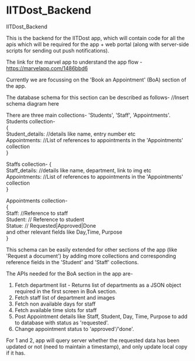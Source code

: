 # IITDost_Backend
IITDost_Backend

This is the backend for the IITDost app, which will contain code for all the apis which will be required for the app + web portal (along with server-side scripts for sending out push notifications). 

The link for the marvel app to understand the app flow -  https://marvelapp.com/1486bbd6 

Currently we are focussing on the 'Book an Appointment' (BoA) section of the app.

The database schema for this section can be described as follows-
//Insert schema diagram here

There are three main collections- 'Students', 'Staff', 'Appointments'. \
Students collection-\
  { \
    Student_details: //details like name, entry number etc \
    Appointments: //List of references to appointments in the 'Appointments' collection \
  } 

Staffs collection- 
{ \
  Staff_details: //details like name, department, link to img etc \
  Appointments: //List of references to appointments in the 'Appointments' collection \
} 

Appointments collection- \
{ \
  Staff: //Reference to staff \
  Student: // Reference to student \
  Statue: //  Requested|Approved|Done \
  and other relevant fields like Day,Time, Purpose \
} 


This schema can be easily extended for other sections of the app (like 'Request a document') by adding more collections and corresponding reference fields in the 'Student' and 'Staff' collections.

The APIs needed for the BoA section in the app are- 
1) Fetch department list - Returns list of departments as a JSON object required in the first screen in BoA section. 
2) Fetch staff list of department and images 
3) Fetch non available days for staff 
4) Fetch available time slots for staff 
5) Post Appointment details like Staff, Student, Day, Time, Purpose to add to database with status as 'requested'. 
6) Change appointment status  to 'approved'/'done'.  

For 1 and 2, app will query server whether the requested data has been updated or not (need to maintain a timestamp), and only update local copy if it has.  
